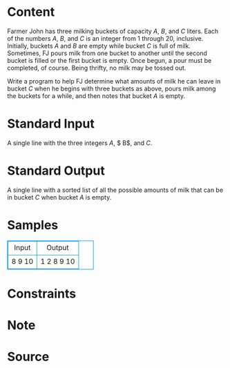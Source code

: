 
# Content

Farmer John has three milking buckets of capacity $A$, $B$, and $C$ liters. Each of the numbers $A$, $B$, and $C$ is an integer from $1$ through $20$, inclusive. Initially, buckets $A$ and $B$ are empty while bucket $C$ is full of milk. Sometimes, FJ pours milk from one bucket to another until the second bucket is filled or the first bucket is empty. Once begun, a pour must be completed, of course. Being thrifty, no milk may be tossed out.

Write a program to help FJ determine what amounts of milk he can leave in bucket $C$ when he begins with three buckets as above, pours milk among the buckets for a while, and then notes that bucket $A$ is empty.

# Standard Input

A single line with the three integers  $A$, $ B$, and $C$.

# Standard Output

A single line with a sorted list of all the possible amounts of milk that can be in bucket $C$ when bucket $A$ is empty.

# Samples

<style>
        table,table tr th, table tr td { border:1px solid #0094ff; }
        table { width: 200px; min-height: 25px; line-height: 25px; text-align: center; border-collapse: collapse;}   
    </style>
<table>
	<tr>
		<td>Input</td>
		<td>Output</td>
	</tr>
<tr><td>8 9 10</td><td>1 2 8 9 10</td></tr></table>


# Constraints



# Note



# Source



